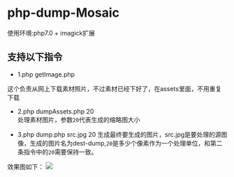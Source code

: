 # php-dump-Mosaic

使用环境:php7.0 + imagick扩展

## 支持以下指令

 -  1.php getImage.php

这个负责从网上下载素材照片，不过素材已经下好了，在assets里面，不用重复下载

 -  2.php dumpAssets.php 20  
处理素材图片，参数`20`代表生成的缩略图大小

 -  3.php dump.php src.jpg 20
生成最终要生成的图片，src.jpg是要处理的源图像，生成的图片名为dest-dump,`20`是多少个像素作为一个处理单位，和第二条指令中的`20`需要保持一致。

效果图如下：
![](https://github.com/joyme123/php-dump-Mosaic/blob/master/dest-dump.jpg)